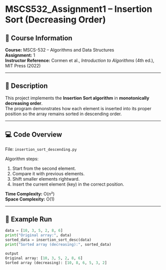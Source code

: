 # MSCS532_Assignment1 – Insertion Sort (Decreasing Order)

## 📘 Course Information
**Course:** MSCS-532 – Algorithms and Data Structures  
**Assignment:** 1  
**Instructor Reference:** Cormen et al., *Introduction to Algorithms* (4th ed.), MIT Press (2022)

---

## 🧠 Description
This project implements the **Insertion Sort algorithm** in **monotonically decreasing order**.  
The program demonstrates how each element is inserted into its proper position so the array remains sorted in descending order.

---

## 💻 Code Overview
File: `insertion_sort_descending.py`

Algorithm steps:
1. Start from the second element.
2. Compare it with previous elements.
3. Shift smaller elements rightward.
4. Insert the current element (key) in the correct position.

**Time Complexity:** O(n²)  
**Space Complexity:** O(1)

---

## 🚀 Example Run
```python
data = [10, 3, 5, 2, 8, 6]
print("Original array:", data)
sorted_data = insertion_sort_desc(data)
print("Sorted array (decreasing):", sorted_data)

output
Original array: [10, 3, 5, 2, 8, 6]
Sorted array (decreasing): [10, 8, 6, 5, 3, 2]
